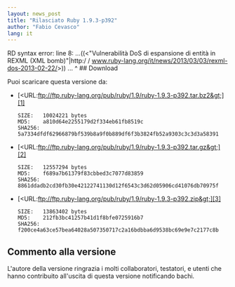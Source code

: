 ```yaml
---
layout: news_post
title: "Rilasciato Ruby 1.9.3-p392"
author: "Fabio Cevasco"
lang: it
---
```


 RD syntax error: line 8: ...((&lt;\"Vulnerabilità DoS di espansione di entità in REXML (XML bomb)\"\|http:/ / www.ruby-lang.org/it/news/2013/03/03/rexml-dos-2013-02-22/&gt;)) ... ^ ## Download

Puoi scaricare questa versione da:

* [&lt;URL:ftp://ftp.ruby-lang.org/pub/ruby/1.9/ruby-1.9.3-p392.tar.bz2&gt;][1]
  
      SIZE:   10024221 bytes
      MD5:    a810d64e2255179d2f334eb61fb8519c
      SHA256: 5a7334dfdf62966879bf539b8a9f0b889df6f3b3824fb52a9303c3c3d3a58391

* [&lt;URL:ftp://ftp.ruby-lang.org/pub/ruby/1.9/ruby-1.9.3-p392.tar.gz&gt;][2]
  
      SIZE:   12557294 bytes
      MD5:    f689a7b61379f83cbbed3c7077d83859
      SHA256: 8861ddadb2cd30fb30e42122741130d12f6543c3d62d05906cd41076db70975f

* [&lt;URL:ftp://ftp.ruby-lang.org/pub/ruby/1.9/ruby-1.9.3-p392.zip&gt;][3]
  
      SIZE:   13863402 bytes
      MD5:    212fb3bc41257b41d1f8bfe0725916b7
      SHA256: f200ce4a63ce57bea64028a507350717c2a16bdbba6d9538bc69e9e7c2177c8b

## Commento alla versione

L\'autore della versione ringrazia i molti collaboratori, testatori, e
utenti che hanno contribuito all\'uscita di questa versione notificando
bachi.



[1]: ftp://ftp.ruby-lang.org/pub/ruby/1.9/ruby-1.9.3-p392.tar.bz2 
[2]: ftp://ftp.ruby-lang.org/pub/ruby/1.9/ruby-1.9.3-p392.tar.gz 
[3]: ftp://ftp.ruby-lang.org/pub/ruby/1.9/ruby-1.9.3-p392.zip 
